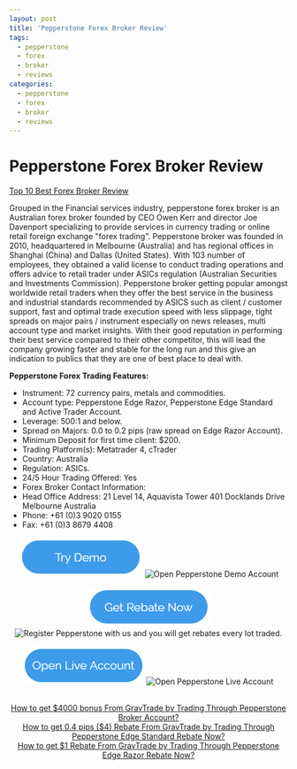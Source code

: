 ```yaml
---
layout: post
title: 'Pepperstone Forex Broker Review'
tags:
  - pepperstone
  - forex
  - broker
  - reviews
categories:
  - pepperstone
  - forex
  - broker
  - reviews
---
```

# Pepperstone Forex Broker Review
<a href="http://www.gravtrade.com/forex/broker/reviews/2016/09/09/best-forex-broker.html">Top 10 Best Forex Broker Review</a>

Grouped in the Financial services industry, pepperstone forex broker is an Australian forex broker founded by CEO Owen Kerr and director Joe Davenport specializing to provide services in currency trading or online retail foreign exchange "forex trading". Pepperstone broker was founded in 2010, headquartered in Melbourne (Australia) and has regional offices in Shanghai (China) and Dallas (United States). With 103 number of employees, they obtained a valid license to conduct trading operations and offers advice to retail trader under ASICs regulation (Australian Securities and Investments Commission). Pepperstone broker getting popular amongst worldwide retail traders when they offer the best service in the business and industrial standards recommended by ASICS such as client / customer support, fast and optimal trade execution speed with less slippage, tight spreads on major pairs / instrument especially on news releases, multi account type and market insights. With their good reputation in performing their best service compared to their other competitor, this will lead the company growing faster and stable for the long run and this give an indication to publics that they are one of best place to deal with.

**Pepperstone Forex Trading Features:**

- Instrument: 72 currency pairs, metals and commodities.
- Account type: Pepperstone Edge Razor, Pepperstone Edge Standard and Active Trader Account.
- Leverage: 500:1 and below.
- Spread on Majors: 0.0 to 0.2 pips (raw spread on Edge Razor Account).
- Minimum Deposit for first time client: $200.
- Trading Platform(s): Metatrader 4, cTrader
- Country: Australia
- Regulation: ASICs.
- 24/5 Hour Trading Offered: Yes
- Forex Broker Contact Information:
- Head Office Address: 21 Level 14, Aquavista Tower 401 Docklands Drive Melbourne Australia
- Phone: +61 (0)3 9020 0155
- Fax: +61 (0)3 8679 4408

<div align="center">


<a href="https://pepperstone.com/?a_aid=pro"><img alt="Open Pepperstone Demo Account" height="72" src="/static/img/button/try-demo-now.PNG" title="Open Pepperstone Demo Account" width="225"></a>
<img alt="Open Pepperstone Demo Account" height="1" src="https://pepperstone.com/ib/scripts/imp.php?a_aid=pro" style="border:0" width="1">

<a href="http://www.gravtrade.com/pepperstone/forex/broker/rebate/2016/09/16/pepperstone-broker-rebate.html"><img alt="Register Pepperstone with us and you will get rebates every lot traded." height="73" src="/static/img/button/get-rebate-now.PNG" title="Register Pepperstone with us and you will get rebates every lot traded." width="221"></a>
<img alt="Register Pepperstone with us and you will get rebates every lot traded." height="1" src="https://pepperstone.com/ib/scripts/imp.php?a_aid=pro" style="border:0" width="1">

<a href="https://pepperstone.com/?a_aid=pro"><img alt="Open Pepperstone Live Account" height="70" src="/static/img/button/open-live-account-now.PNG" title="Open Pepperstone Live Account" width="218"></a>
<img alt="Open Pepperstone Live Account" height="1" src="https://pepperstone.com/ib/scripts/imp.php?a_aid=pro" style="border:0" width="1">

<br>
<a href="http://www.gravtrade.com/pepperstone/forex/broker/bonus/2016/09/18/pepperstone-broker-bonus.html">How to get $4000 bonus From GravTrade by Trading Through Pepperstone Broker Account?</a>

<br>
<a href="http://www.gravtrade.com/pepperstone/forex/broker/rebate/2016/09/18/pepperstone-broker-rebate-edge-standard.html">How to get 0.4 pips ($4) Rebate From GravTrade by Trading Through Pepperstone Edge Standard Rebate Now?</a>

<br>
<a href="http://www.gravtrade.com/pepperstone/forex/broker/rebate/2016/09/16/pepperstone-broker-rebate.html">How to get $1 Rebate From GravTrade by Trading Through Pepperstone Edge Razor Rebate Now?</a>

</div>
